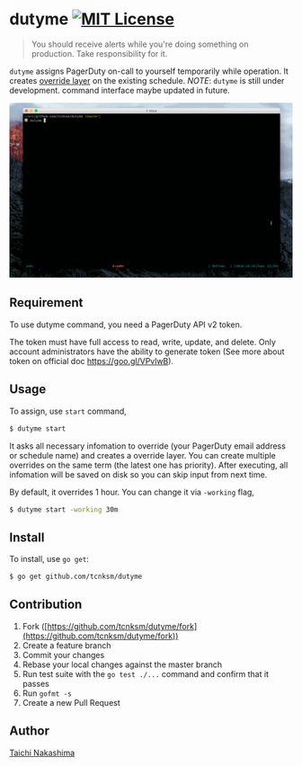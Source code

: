# dutyme [![MIT License](http://img.shields.io/badge/license-MIT-blue.svg?style=flat-square)][license]

[license]: https://github.com/tcnksm/dutyme/blob/master/LICENSE

> You should receive alerts while you're doing something on production. Take responsibility for it.

`dutyme` assigns PagerDuty on-call to yourself temporarily while operation. It creates [override layer](https://support.pagerduty.com/hc/en-us/articles/202830170-Creating-and-Deleting-Overrides) on the existing schedule. *NOTE*: `dutyme` is still under development. command interface maybe updated in future.

![](/doc/dutyme.gif)

## Requirement

To use dutyme command, you need a PagerDuty API v2 token. 

The token must have full access to read, write, update, and delete. Only account administrators have the ability to generate token (See more about token on official doc https://goo.gl/VPvlwB).

## Usage

To assign, use `start` command,

```bash
$ dutyme start
```

It asks all necessary infomation to override (your PagerDuty email address or schedule name) and creates a override layer. You can create multiple overrides on the same term (the latest one has priority). After executing, all infomation will be saved on disk so you can skip input from next time.

By default, it overrides 1 hour. You can change it via `-working` flag,

```bash
$ dutyme start -working 30m
```

## Install

To install, use `go get`:

```bash
$ go get github.com/tcnksm/dutyme
```

## Contribution

1. Fork ([https://github.com/tcnksm/dutyme/fork](https://github.com/tcnksm/dutyme/fork))
1. Create a feature branch
1. Commit your changes
1. Rebase your local changes against the master branch
1. Run test suite with the `go test ./...` command and confirm that it passes
1. Run `gofmt -s`
1. Create a new Pull Request

## Author

[Taichi Nakashima](https://github.com/tcnksm)
